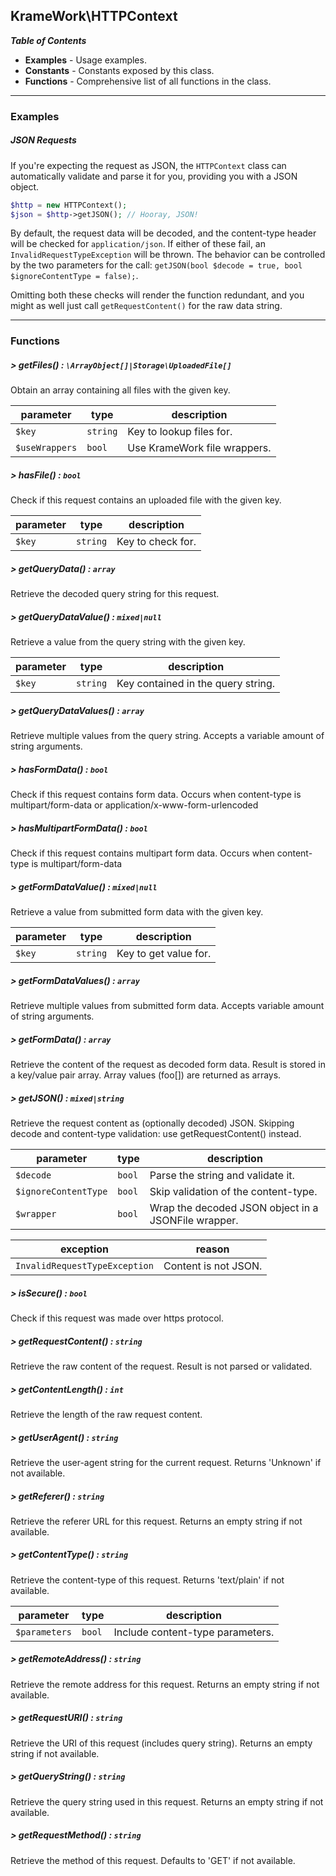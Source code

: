 ## KrameWork\HTTPContext

***Table of Contents***
* **Examples** - Usage examples.
* **Constants** - Constants exposed by this class.
* **Functions** - Comprehensive list of all functions in the class.
___
### Examples
##### JSON Requests
 If you're expecting the request as JSON, the `HTTPContext` class can automatically validate and parse it for you, providing you with a JSON object.
```php
$http = new HTTPContext();
$json = $http->getJSON(); // Hooray, JSON!
```
By default, the request data will be decoded, and the content-type header will be checked for `application/json`. If either of these fail, an `InvalidRequestTypeException` will be thrown. The behavior can be controlled by the two parameters for the call: `getJSON(bool $decode = true, bool $ignoreContentType = false);`.

Omitting both these checks will render the function redundant, and you might as well just call `getRequestContent()` for the raw data string.
___
### Functions
##### > getFiles() : `\ArrayObject[]|Storage\UploadedFile[]`
Obtain an array containing all files with the given key.

parameter | type | description
--- | --- | ---
`$key` | `string` | Key to lookup files for.
`$useWrappers` | `bool` | Use KrameWork file wrappers.
##### > hasFile() : `bool`
Check if this request contains an uploaded file with the given key.

parameter | type | description
--- | --- | ---
`$key` | `string` | Key to check for.
##### > getQueryData() : `array`
Retrieve the decoded query string for this request.
##### > getQueryDataValue() : `mixed|null`
Retrieve a value from the query string with the given key.

parameter | type | description
--- | --- | ---
`$key` | `string` | Key contained in the query string.
##### > getQueryDataValues() : `array`
Retrieve multiple values from the query string. Accepts a variable amount of string arguments.
##### > hasFormData() : `bool`
Check if this request contains form data. Occurs when content-type is multipart/form-data or application/x-www-form-urlencoded
##### > hasMultipartFormData() : `bool`
Check if this request contains multipart form data. Occurs when content-type is multipart/form-data
##### > getFormDataValue() : `mixed|null`
Retrieve a value from submitted form data with the given key.

parameter | type | description
--- | --- | ---
`$key` | `string` | Key to get value for.
##### > getFormDataValues() : `array`
Retrieve multiple values from submitted form data. Accepts variable amount of string arguments.
##### > getFormData() : `array`
Retrieve the content of the request as decoded form data. Result is stored in a key/value pair array. Array values (foo[]) are returned as arrays.
##### > getJSON() : `mixed|string`
Retrieve the request content as (optionally decoded) JSON. Skipping decode and content-type validation: use getRequestContent() instead.

parameter | type | description
--- | --- | ---
`$decode` | `bool` | Parse the string and validate it.
`$ignoreContentType` | `bool` | Skip validation of the content-type.
`$wrapper` | `bool` | Wrap the decoded JSON object in a JSONFile wrapper.

exception | reason
--- | ---
`InvalidRequestTypeException` | Content is not JSON.
##### > isSecure() : `bool`
Check if this request was made over https protocol.
##### > getRequestContent() : `string`
Retrieve the raw content of the request. Result is not parsed or validated.
##### > getContentLength() : `int`
Retrieve the length of the raw request content.
##### > getUserAgent() : `string`
Retrieve the user-agent string for the current request. Returns 'Unknown' if not available.
##### > getReferer() : `string`
Retrieve the referer URL for this request. Returns an empty string if not available.
##### > getContentType() : `string`
Retrieve the content-type of this request. Returns 'text/plain' if not available.

parameter | type | description
--- | --- | ---
`$parameters` | `bool` | Include content-type parameters.
##### > getRemoteAddress() : `string`
Retrieve the remote address for this request. Returns an empty string if not available.
##### > getRequestURI() : `string`
Retrieve the URI of this request (includes query string). Returns an empty string if not available.
##### > getQueryString() : `string`
Retrieve the query string used in this request. Returns an empty string if not available.
##### > getRequestMethod() : `string`
Retrieve the method of this request. Defaults to 'GET' if not available.

